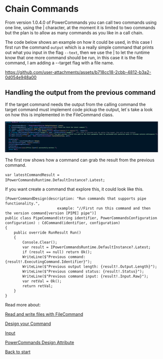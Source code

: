 # Chain Commands

From version 1.0.4.0 of PowerCommands you can call two commands using one line, using the | character, at the moment it is limited to two commands but the plan is to allow as many commands as you like in a call chain.

The code below shows an example on how it could be used, in this case I first run the command `output` which is a really simple command that prints out what you input in the flag `--text`, then we use the | to let the runtime know that one more command should be run, in this case it is the file command, I am adding a --target flag with a file name.

https://github.com/user-attachments/assets/b718cc18-2cbb-4812-b3a2-0d054e948a00

## Handling the output from the previous command
If the target command needs the output from the calling command the target command must implement code pickup the output, let´s take a look on how this is implemented in the FileCommand class.

![Alt text](images/file_command.png?raw=true "Handling the output from the previous command")

The first row shows how a command can grab the result from the previous command.

```var latestCommandResult = IPowerCommandsRuntime.DefaultInstance?.Latest;```

If you want create a command that explore this, it could look like this.

```
[PowerCommandDesign(description: "Run commands that supports pipe functionality.",
                        example: "//First run this command and then the version command|version [PIPE] pipe")]
public class PipeCommand(string identifier, PowerCommandsConfiguration configuration) : CdCommand(identifier, configuration)
{
    public override RunResult Run()
    {
        Console.Clear();
        var result = IPowerCommandsRuntime.DefaultInstance?.Latest;
        if (result == null) return Ok();
        WriteLine($"Previous command: {result!.ExecutingCommand.Identifier}");
        WriteLine($"Previous output length: {result!.Output.Length}");
        WriteLine($"Previous command status: {result!.Status}");
        WriteLine($"Previous command input: {result!.Input.Raw}");
        var retVal = Ok();
        return retVal;
    }
}
```

Read more about:

[Read and write files with FileCommand](ReadWriteFileHandler.md)

[Design your Command](Design_command.md)

[Input](Input.md)

[PowerCommands Design Attribute](PowerCommandDesignAttribute.md)

[Back to start](https://github.com/PowerCommands/PowerCommands2022/blob/main/Docs/README.md)